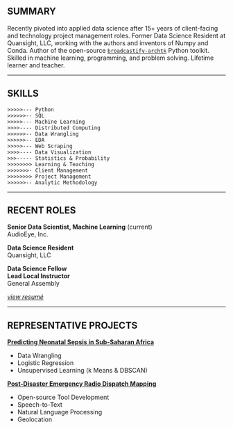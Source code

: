 ## SUMMARY

Recently pivoted into applied data science after 15+ years of client-facing and technology project management roles. Former Data Science Resident at Quansight, LLC, working with the authors and inventors of Numpy and Conda. Author of the open-source [`broadcastify-archtk`](https://ljhopkins2.github.io/broadcastify-archtk/) Python toolkit. Skilled in machine learning, programming, and problem solving. Lifetime learner and teacher.

---

## SKILLS

```
>>>>>--- Python
>>>>>>-- SQL
>>>>>--- Machine Learning
>>>>---- Distributed Computing
>>>>>>-- Data Wrangling
>>>>>>-- EDA
>>>>>--- Web Scraping
>>>>---- Data Visualization
>>>----- Statistics & Probability
>>>>>>>> Learning & Teaching
>>>>>>>- Client Management
>>>>>>>> Project Management
>>>>>>-- Analytic Methodology
```

---

## RECENT ROLES

**Senior Data Scientist, Machine Learning** (current)<br>
AudioEye, Inc.

**Data Science Resident**<br>
Quansight, LLC

**Data Science Fellow**<br>
**Lead Local Instructor**<br>
General Assembly

_[view resumé](https://docs.google.com/document/d/1oQ5vVXqSnUTfy97xP1-TD46l9QOc-6mUHX4mkTtVktI/edit?usp=sharing)_

---

## REPRESENTATIVE PROJECTS

**[Predicting Neonatal Sepsis in Sub-Saharan Africa](sepsis.md)**
  - Data Wrangling
  - Logistic Regression
  - Unsupervised Learning (k Means & DBSCAN)

**[Post-Disaster Emergency Radio Dispatch Mapping](dispatch-map.md)**
  - Open-source Tool Development
  - Speech-to-Text
  - Natural Language Processing
  - Geolocation
